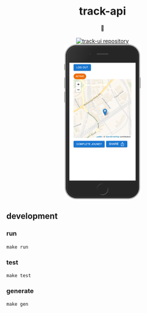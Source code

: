 <div align="center">
<h1 align="center">track-api</h1>
 <strong>
   🚶
 </strong>
</div>

<br />

<div align="center">
  <!-- docs.rs track-ui repository -->
  <a href="https://github.com/cobbinma/track-ui">
  <img src="https://img.shields.io/badge/track-ui-blue?style=flat-square&logo=github"
      alt="track-ui repository" />
  </a>
 <br />
 <img src="./screenshot.png" width="200">
</div>

## development

### run
```shell
make run
```

### test
```shell
make test
```

### generate
```shell
make gen
```